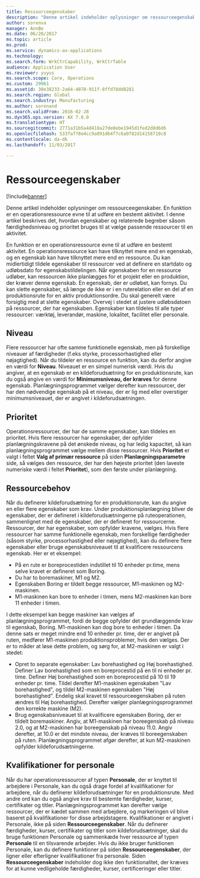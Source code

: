```yaml
---
title: Ressourceegenskaber
description: "Denne artikel indeholder oplysninger om ressourceegenskaber. En funktion er en operationsressource evne til at udføre en bestemt aktivitet. I denne artikel beskrives det, hvordan egenskaber og relaterede begreber såsom færdighedsniveau og prioritet bruges til at vælge passende ressourcer til en aktivitet."
author: sorenva
manager: AnnBe
ms.date: 06/20/2017
ms.topic: article
ms.prod: 
ms.service: dynamics-ax-applications
ms.technology: 
ms.search.form: WrkCtrCapability, WrkCtrTable
audience: Application User
ms.reviewer: yuyus
ms.search.scope: Core, Operations
ms.custom: 29961
ms.assetid: 30e38233-2a64-4070-911f-8ffd78dd8281
ms.search.region: Global
ms.search.industry: Manufacturing
ms.author: sorenand
ms.search.validFrom: 2016-02-28
ms.dyn365.ops.version: AX 7.0.0
ms.translationtype: HT
ms.sourcegitcommit: 2771a31b5a4d418a27de0ebe1945d1fed2d8d6d6
ms.openlocfilehash: 533faf78e4cc9a091d64f7c6a0f82d14158710c8
ms.contentlocale: da-dk
ms.lasthandoff: 11/03/2017

---
```


# <a name="resource-capabilities"></a>Ressourceegenskaber

[!include[banner](../includes/banner.md)]


Denne artikel indeholder oplysninger om ressourceegenskaber. En funktion er en operationsressource evne til at udføre en bestemt aktivitet. I denne artikel beskrives det, hvordan egenskaber og relaterede begreber såsom færdighedsniveau og prioritet bruges til at vælge passende ressourcer til en aktivitet.

En funktion er en operationsressource evne til at udføre en bestemt aktivitet. En operationsressource kan have tilknyttet mere end en egenskab, og en egenskab kan have tilknyttet mere end en ressource. Du kan midlertidigt tildele egenskaber til ressourcer ved at definere en startdato og udløbsdato for egenskabstildelingen. Når egenskaben for en ressource udløber, kan ressourcen ikke planlægges for et projekt eller en produktion, der kræver denne egenskab. En egenskab, der er udløbet, kan fornys. Du kan slette egenskaber, så længe de ikke er i en ruterelation eller en del af en produktionsrute for en aktiv produktionsordre. Du skal generelt være forsigtig med at slette egenskaber. Overvej i stedet at justere udløbsdatoen på ressourcer, der har egenskaben. Egenskaber kan tildeles til alle typer ressourcer: værktøj, leverandør, maskine, lokalitet, facilitet eller personale.

## <a name="level"></a>Niveau
Flere ressourcer har ofte samme funktionelle egenskab, men på forskellige niveauer af færdigheder (f.eks styrke, processorhastighed eller nøjagtighed). Når du tildeler en ressource en funktion, kan du derfor angive en værdi for **Niveau**. Niveauet er en simpel numerisk værdi. Hvis du angiver, at en egenskab er en kildeforudsætning for en produktionsrute, kan du også angive en værdi for **Minimumsniveau, der kræves** for denne egenskab. Planlægningsprogrammet vælger derefter kun ressourcer, der har den nødvendige egenskab på et niveau, der er lig med eller overstiger minimumsniveauet, der er angivet i kildeforudsætningen.

## <a name="priority"></a>Prioritet
Operationsressourcer, der har de samme egenskaber, kan tildeles en prioritet. Hvis flere ressourcer har egenskaber, der opfylder planlægningskravene på det ønskede niveau, og har ledig kapacitet, så kan planlægningsprogrammet vælge mellem disse ressourcer. Hvis **Prioritet** er valgt i feltet **Valg af primær ressource** på siden **Planlægningsparametre** side, så vælges den ressource, der har den højeste prioritet (den laveste numeriske værdi i feltet **Prioritet**), som den første under planlægning.

## <a name="resource-requirements"></a>Ressourcebehov
Når du definerer kildeforudsætning for en produktionsrute, kan du angive en eller flere egenskaber som krav. Under produktionsplanlægning bliver de egenskaber, der er defineret i kildeforudsætningerne på ruteoperationen, sammenlignet med de egenskaber, der er defineret for ressourcerne. Ressourcer, der har egenskaber, som opfylder kravene, vælges. Hvis flere ressourcer har samme funktionelle egenskab, men forskellige færdigheder (såsom styrke, processorhastighed eller nøjagtighed), kan du definere flere egenskaber eller bruge egenskabsniveauet til at kvalificere ressourcens egenskab. Her er et eksempel:

-   På en rute er boreprocestiden indstillet til 10 enheder pr.time, mens selve kravet er defineret som Boring.
-   Du har to boremaskiner, M1 og M2.
-   Egenskaben Boring er tildelt begge ressourcer, M1-maskinen og M2-maskinen.
-   M1-maskinen kan bore to enheder i timen, mens M2-maskinen kan bore 11 enheder i timen.

I dette eksempel kan begge maskiner kan vælges af planlægningsprogrammet, fordi de begge opfylder det grundlæggende krav til egenskab, Boring. M1-maskinen kan dog bore to enheder i timen. Da denne sats er meget mindre end 10 enheder pr. time, der er angivet på ruten, medfører M1-maskinen produktionsproblemer, hvis den vælges. Der er to måder at løse dette problem, og sørg for, at M2-maskinen er valgt i stedet:

-   Opret to separate egenskaber: Lav borehastighed og Høj borehastighed. Definer Lav borehastighed som en boreprocestid på en til ni enheder pr. time. Definer Høj borehastighed som en boreprocestid på 10 til 19 enheder pr. time. Tildel derefter M1-maskinen egenskaben "Lav borehastighed", og tildel M2-maskinen egenskaben "Høj borehastighed". Endelig skal kravet til ressourceegenskaben på ruten ændres til Høj borehastighed. Derefter vælger planlægningsprogrammet den korrekte maskine (M2).
-   Brug egenskabsniveauet til at kvalificere egenskaben Boring, der er tildelt boremaskiner. Angiv, at M1-maskinen har boreegenskab på niveau 2.0, og at M2-maskinen har boreegenskab på niveau 11.0. Angiv derefter, at 10.0 er det mindste niveau, der kræves til boreegenskaben på ruten. Planlægningsprogrammet afgør derefter, at kun M2-maskinen opfylder kildeforudsætningerne.

## <a name="competencies-for-human-resources"></a>Kvalifikationer for personale
Når du har operationsressourcer af typen **Personale**, der er knyttet til arbejdere i Personale, kan du også drage fordel af kvalifikationer for arbejdere, når du definerer kildeforudsætninger for en produktionsrute. Med andre ord kan du også angive krav til bestemte færdigheder, kurser, certifikater og titler. Planlægningsprogrammet kan derefter vælge ressourcer, der er kædet sammen med arbejdere, og markeringen vil blive baseret på kvalifikationer for disse arbejdstagere. Kvalifikationer er angivet i Personale, ikke på siden **Ressourceegenskaber**. Når du definerer færdigheder, kurser, certifikater og titler som kildeforudsætninger, skal du bruge funktionen Personale og sammenkæde hver ressource af typen **Personale** til en tilsvarende arbejder. Hvis du ikke bruger funktionen Personale, kan du definere funktioner på siden **Ressourceegenskaber**, der ligner eller efterligner kvalifikationer fra personale. Siden **Ressourceegenskaber** indeholder dog ikke den funktionalitet, der kræves for at kunne vedligeholde færdigheder, kurser, certificeringer eller titler.




